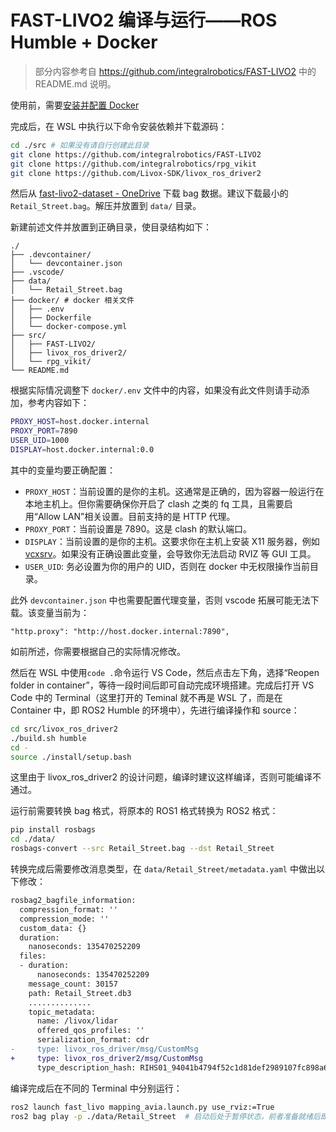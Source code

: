 # FAST-LIVO2 编译与运行——ROS Humble + Docker

> 部分内容参考自 https://github.com/integralrobotics/FAST-LIVO2 中的 README.md 说明。

使用前，需要[安装并配置 Docker](https://wsxq2.55555.io/blog/2022/03/16/Docker%E4%BD%BF%E7%94%A8%E7%AC%94%E8%AE%B0/#%E5%AE%89%E8%A3%85%E5%92%8C%E9%85%8D%E7%BD%AE)

完成后，在 WSL 中执行以下命令安装依赖并下载源码：

```bash
cd ./src # 如果没有请自行创建此目录
git clone https://github.com/integralrobotics/FAST-LIVO2
git clone https://github.com/integralrobotics/rpg_vikit
git clone https://github.com/Livox-SDK/livox_ros_driver2
```

然后从 [fast-livo2-dataset - OneDrive](https://connecthkuhk-my.sharepoint.com/:f:/g/personal/zhengcr_connect_hku_hk/ErdFNQtjMxZOorYKDTtK4ugBkogXfq1OfDm90GECouuIQA?e=KngY9Z) 下载 bag 数据。建议下载最小的 `Retail_Street.bag`。解压并放置到 `data/` 目录。

新建前述文件并放置到正确目录，使目录结构如下：

```
./
├── .devcontainer/
│   └── devcontainer.json
├── .vscode/
├── data/
│   └── Retail_Street.bag
├── docker/ # docker 相关文件
│   ├── .env
│   ├── Dockerfile
│   └── docker-compose.yml
├── src/
│   ├── FAST-LIVO2/
│   ├── livox_ros_driver2/
│   └── rpg_vikit/
└── README.md
```

根据实际情况调整下 `docker/.env` 文件中的内容，如果没有此文件则请手动添加，参考内容如下：

```bash
PROXY_HOST=host.docker.internal
PROXY_PORT=7890
USER_UID=1000
DISPLAY=host.docker.internal:0.0
```

其中的变量均要正确配置：

- `PROXY_HOST`：当前设置的是你的主机。这通常是正确的，因为容器一般运行在本地主机上。但你需要确保你开启了 clash 之类的 fq 工具，且需要启用“Allow LAN”相关设置。目前支持的是 HTTP 代理。
- `PROXY_PORT`：当前设置是 7890。这是 clash 的默认端口。
- `DISPLAY`：当前设置的是你的主机。这要求你在主机上安装 X11 服务器，例如 [vcxsrv](https://sourceforge.net/projects/vcxsrv/)。如果没有正确设置此变量，会导致你无法启动 RVIZ 等 GUI 工具。
- `USER_UID`: 务必设置为你的用户的 UID，否则在 docker 中无权限操作当前目录。

此外 `devcontainer.json` 中也需要配置代理变量，否则 vscode 拓展可能无法下载。该变量当前为：

```
"http.proxy": "http://host.docker.internal:7890",
```

如前所述，你需要根据自己的实际情况修改。

然后在 WSL 中使用`code .`命令运行 VS Code，然后点击左下角，选择“Reopen folder in container”，等待一段时间后即可自动完成环境搭建。完成后打开 VS Code 中的 Terminal（这里打开的 Teminal 就不再是 WSL 了，而是在 Container 中，即 ROS2 Humble 的环境中），先进行编译操作和 source：

```bash
cd src/livox_ros_driver2
./build.sh humble
cd -
source ./install/setup.bash
```

这里由于 livox_ros_driver2 的设计问题，编译时建议这样编译，否则可能编译不通过。

运行前需要转换 bag 格式，将原本的 ROS1 格式转换为 ROS2 格式：

```bash
pip install rosbags
cd ./data/
rosbags-convert --src Retail_Street.bag --dst Retail_Street
```

转换完成后需要修改消息类型，在 `data/Retail_Street/metadata.yaml` 中做出以下修改：

```diff
rosbag2_bagfile_information:
  compression_format: ''
  compression_mode: ''
  custom_data: {}
  duration:
    nanoseconds: 135470252209
  files:
  - duration:
      nanoseconds: 135470252209
    message_count: 30157
    path: Retail_Street.db3
    ..............
    topic_metadata:
      name: /livox/lidar
      offered_qos_profiles: ''
      serialization_format: cdr
-     type: livox_ros_driver/msg/CustomMsg
+     type: livox_ros_driver2/msg/CustomMsg
      type_description_hash: RIHS01_94041b4794f52c1d81def2989107fc898a62dacb7a39d5dbe80d4b55e538bf6d
```

编译完成后在不同的 Terminal 中分别运行：

```bash
ros2 launch fast_livo mapping_avia.launch.py use_rviz:=True
ros2 bag play -p ./data/Retail_Street  # 启动后处于暂停状态，前者准备就绪后即可使用空格键开始 play
```

